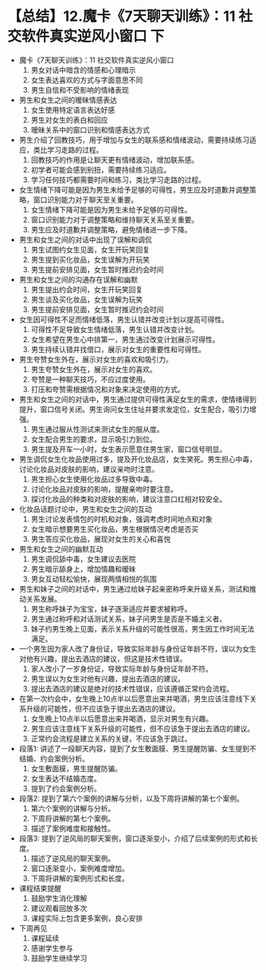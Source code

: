 # 【总结】12.魔卡《7天聊天训练》：11 社交软件真实逆风小窗口 下

-   魔卡《7天聊天训练》：11 社交软件真实逆风小窗口
    1.  男女对话中暗含的情感和心理暗示
    2.  女生表达喜欢的方式与字面意思不同
    3.  男生自信和不受影响的情绪表现
-   男生和女生之间的暧昧情感表达
    1.  女生使用特定语言表达好感
    2.  男生对女生的表白和回应
    3.  暧昧关系中的窗口识别和情感表达方式
-   男生介绍了回教技巧，用于增加与女生的联系感和情绪波动，需要持续练习适应，类比学习走路的过程。
    1.  回教技巧的作用是让聊天更有情绪波动，增加联系感。
    2.  初学者可能会感到别扭，需要持续练习适应。
    3.  学习任何技巧都需要时间和练习，类比学习走路的过程。
-   女生情绪下降可能是因为男生未给予足够的可得性，男生应及时道歉并调整策略，窗口识别能力对于聊天至关重要。
    1.  女生情绪下降可能是因为男生未给予足够的可得性。
    2.  窗口识别能力对于调整策略和维持聊天关系至关重要。
    3.  男生应及时道歉并调整策略，避免情绪进一步下降。
-   男生和女生之间的对话中出现了误解和调侃
    1.  男生试图约女生见面，女生开玩笑回复
    2.  男生提到买化妆品，女生误解为开玩笑
    3.  男生提前安排见面，女生暂时推迟约会时间
-   男生和女生之间的沟通存在误解和幽默
    1.  男生提出约会时间，女生开玩笑回复
    2.  男生谈及买化妆品，女生误解为玩笑
    3.  男生提前安排见面，女生暂时推迟约会时间
-   女生因可得性不足而情绪低落，男生认错并改变计划以提高可得性。
    1.  可得性不足导致女生情绪低落，男生认错并改变计划。
    2.  女生希望在男生心中排第一，男生通过改变计划展示可得性。
    3.  男生持续认错并找借口，展示对女生的重要性和可得性。
-   男生夸赞女生外在，展示对女生的喜欢和吸引力。
    1.  男生夸赞女生外在，展示对女生的喜欢。
    2.  夸赞是一种聊天技巧，不应过度使用。
    3.  打压和夸赞需根据情况和对象来决定使用的方式。
-   男生和女生之间的对话中，男生通过提供可得性满足女生的需求，使情绪得到提升，窗口信号关闭。男生询问女生住址并要求发定位，女生配合，吸引力增强。
    1.  男生通过服从性测试来测试女生的服从度。
    2.  女生配合男生的要求，显示吸引力到位。
    3.  男生提及开车一小时，女生表示愿意住男生家，窗口信号明显。
-   男生调侃女生化妆品使用过多，提及开化妆品店，女生笑死。男生担心中毒，讨论化妆品对皮肤的影响，建议亲吻时注意。
    1.  男生担心女生使用化妆品过多导致中毒。
    2.  讨论化妆品对皮肤的影响，提醒亲吻时要注意。
    3.  探讨化妆品的种类和对皮肤的影响，建议注意口红相对较安全。
-   化妆品话题讨论中，男生和女生之间的互动
    1.  男生讨论发表情包的时机和对象，强调考虑时间地点和对象
    2.  女生暗示想要男生买化妆品，男生根据情况考虑是否买
    3.  男生答应买化妆品，展现对女生的关心和喜悦
-   男生和女生之间的幽默互动
    1.  男生调侃舔中毒，女生建议去医院
    2.  男生暗示舔身上，增加情趣和暧昧
    3.  男女互动轻松愉快，展现两情相悦的氛围
-   男生和妹子之间的对话中，男生通过给妹子起亲密称呼来升级关系，测试和推动关系发展。
    1.  男生称呼妹子为宝宝，妹子逐渐适应并要求被称呼。
    2.  男生通过称呼和对话测试关系，妹子问男生是否是不婚主义者。
    3.  妹子约男生晚上见面，表示关系升级的可能性很高，男生因工作时间无法满足。
-   一个男生因为家人改了身份证，导致实际年龄与身份证年龄不符，误以为女生对他有兴趣，提出去酒店的建议，但这是技术性错误。
    1.  家人改小了一岁身份证，导致实际年龄与身份证年龄不符。
    2.  男生误以为女生对他有兴趣，提出去酒店的建议。
    3.  提出去酒店的建议是绝对的技术性错误，应该遵循正常约会流程。
-   在第一次约会中，女生晚上10点半以后愿意出来并喝酒，男生应该注意线下关系升级的可能性，但不应该急于提出去酒店的建议。
    1.  女生晚上10点半以后愿意出来并喝酒，显示对男生有兴趣。
    2.  男生应该注意线下关系升级的可能性，但不应该急于提出去酒店的建议。
    3.  正常约会流程是建立关系的关键，不应该急于跳过。
-   段落1: 讲述了一段聊天内容，提到了女生敷面膜、男生提醒防骗、女生提到不结婚、约会案例分析。
    1.  女生敷面膜，男生提醒防骗。
    2.  女生表达不结婚态度。
    3.  提到了约会案例分析。
-   段落2: 提到了第六个案例的讲解与分析，以及下周将讲解的第七个案例。
    1.  第六个案例的讲解与分析。
    2.  下周将讲解的第七个案例。
    3.  描述了案例难度和接触性。
-   段落3: 提到了逆风局的聊天案例，窗口逐渐变小，介绍了后续案例的形式和长度。
    1.  描述了逆风局的聊天案例。
    2.  窗口逐渐变小，案例难度增加。
    3.  下周将讲解的案例形式和长度。
-   课程结束提醒
    1.  鼓励学生消化理解
    2.  建议观看回放多次
    3.  课程实际上包含更多案例，良心安排
-   下周再见
    1.  课程延续
    2.  感谢学生参与
    3.  鼓励学生继续学习